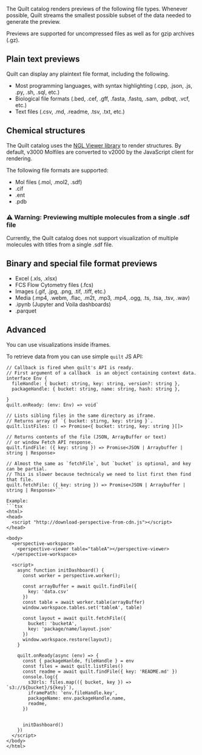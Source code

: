 <!-- markdownlint-disable -->

The Quilt catalog renders previews of the following file types.
Whenever possible, Quilt streams the smallest possible subset of the data
needed to generate the preview.

Previews are supported for uncompressed files as well as for gzip archives (.gz).

## Plain text previews
Quilt can display any plaintext file format, including the following. 

* Most programming languages, with syntax highlighting
(.cpp, .json, .js, .py, .sh,  .sql, etc.)
* Biological file formats (.bed, .cef, .gff, .fasta, .fastq, .sam, .pdbqt, .vcf, etc.)
* Text files (.csv, .md, .readme, .tsv, .txt, etc.)

## Chemical structures
The Quilt catalog uses the [NGL Viewer library](https://github.com/nglviewer/ngl) to render structures.
By default, v3000 Molfiles are converted to v2000 by the JavaScript client for rendering.

The following file formats are supported:
* Mol files (.mol, .mol2, .sdf)
* .cif
* .ent
* .pdb

### ⚠ Warning: Previewing multiple molecules from a single .sdf file

Currently, the Quilt catalog does not support visualization of
multiple molecules with titles from a single .sdf file.

## Binary and special file format previews
* Excel (.xls, .xlsx)
* FCS Flow Cytometry files (.fcs)
* Images (.gif, .jpg, .png, .tif, .tiff, etc.)
* Media (.mp4, .webm, .flac, .m2t, .mp3, .mp4, .ogg, .ts, .tsa, .tsv, .wav)
* .ipynb (Jupyter and Voila dashboards)
* .parquet

## Advanced

You can use visualizations inside iframes.

To retrieve data from you can use simple `quilt` JS API:

```
// Callback is fired when quilt's API is ready.
// First argument of a callback  is an object containing context data.
interface Env {
  fileHandle: { bucket: string, key: string, version?: string },
  packageHandle: { bucket: string, name: string, hash: string },

}
quilt.onReady: (env: Env) => void`

// Lists sibling files in the same directory as iframe.
// Returns array of `{ bucket: stirng, key: string }`.
quilt.listFiles: () => Promise<{ bucket: string, key: string }[]>

// Returns contents of the file (JSON, ArrayBuffer or text)
// or window Fetch API response.
quilt.findFile: ({ key: string }) => Promise<JSON | Arraybuffer | string | Response>

// Almost the same as `fetchFile`, but `bucket` is optional, and key can be partial.
// This is slower because technicaly we need to list first then find that file.
quilt.fetchFile: ({ key: string }) => Promise<JSON | Arraybuffer | string | Response>```

Example:
```tsx
<html>
<head>
  <script "http://download-perspective-from-cdn.js"></script>
</head>

<body>
  <perspective-workspace>
    <perspective-viewer table="tableA"></perspective-viewer>
  </perspective-workspace>

  <script>
    async function initDashboard() {
      const worker = perspective.worker();

      const arrayBuffer = await quilt.findFile({
        key: 'data.csv'
      })
      const table = await worker.table(arrayBuffer)
      window.workspace.tables.set('tableA', table)

      const layout = await quilt.fetchFile({
        bucket: 'bucketA',
        key: 'package/name/layout.json'
      })
      window.workspace.restore(layout);
    }

    quilt.onReady(async (env) => {
      const { packageHanlde, fileHandle } = env
      const files = await quilt.listFiles()
      const readme = await quilt.findFile({ key: 'README.md' })
      console.log({
        s3Urls: files.map(({ bucket, key }) => `s3://${bucket}/${key}`),
        iframePath: 'env.fileHandle.key',
        packageName: env.packageHandle.name,
        readme,
      })


      initDashboard()
    })
  </script>
</body>
</html>
```
